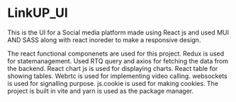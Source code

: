 # LinkUP_UI

This is the UI for a Social media platform made using React js and used MUI AND SASS along with react inoreder to make a responsive design.

The react functional componenets are used for this project.
Redux is used for statemanagement.
Used RTQ query and axios for fetching the data from the backend.
React chart js is used for displaying charts.
React table for showing tables.
Webrtc is used for implementing video calling.
websockets is used for signalling purpose.
js.cookie is used for  making cookies.
The project is built in vite and yarn is used as the package manager.
